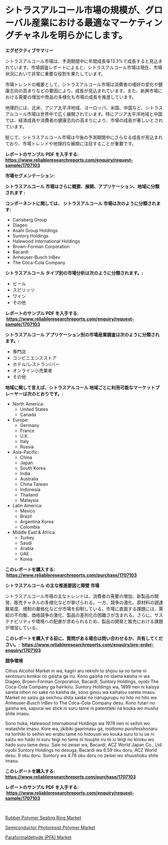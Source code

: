 <p><h1>シトラスアルコール市場の規模が、グローバル産業における最適なマーケティングチャネルを明らかにします。</h1></p><p><strong>エグゼクティブサマリー</strong></p>
<p><p>シトラスアルコール市場は、予測期間中に年間成長率13.3%で成長すると見込まれています。市場調査レポートによると、シトラスアルコール市場は現在、市場状況において非常に重要な役割を果たしています。</p><p>市場トレンドの概要として、シトラスアルコール市場は消費者の嗜好の変化や健康志向の高まりなどの要因により、成長が見込まれています。また、新興市場における需要の増加や商品の多様化も市場の成長を推進しています。</p><p>地理的には、北米、アジア太平洋地域、ヨーロッパ、米国、中国など、シトラスアルコール市場は世界中で広く展開されています。特にアジア太平洋地域と中国では、経済成長や消費者の健康志向の高まりにより、市場の成長が著しいとされています。</p><p>総じて、シトラスアルコール市場は今後の予測期間中にさらなる成長が見込まれており、市場トレンドや地理的な展開に注目することが重要です。</p></p>
<p><strong>レポートのサンプル PDF を入手する: <a href="https://www.reliableresearchreports.com/enquiry/request-sample/1707103">https://www.reliableresearchreports.com/enquiry/request-sample/1707103</a></strong></p>
<p><strong>市場セグメンテーション:</strong></p>
<p><strong> シトラスアルコール 市場はさらに概要、展開、アプリケーション、地域に分類されます :</strong></p>
<p><strong>コンポーネントに関しては、 シトラスアルコール 市場は次のように分類されます: &nbsp;</strong></p>
<p><ul><li>Carlsberg Group</li><li>Diageo</li><li>Asahi Group Holdings</li><li>Suntory Holdings</li><li>Halewood International Holdings</li><li>Brown-Forman Corporation</li><li>Bacardi</li><li>Anheuser-Busch InBev</li><li>The Coca-Cola Company</li></ul></p>
<p><strong> シトラスアルコール タイプ別の市場分析は次のように分類されます。:</strong></p>
<p><ul><li>ビール</li><li>スピリッツ</li><li>ワイン</li><li>その他</li></ul></p>
<p><strong>レポートのサンプル PDF を入手する: &nbsp;<a href="https://www.reliableresearchreports.com/enquiry/request-sample/1707103">https://www.reliableresearchreports.com/enquiry/request-sample/1707103</a></strong></p>
<p><strong> シトラスアルコール アプリケーション別の市場産業調査は次のように分類されます。:</strong></p>
<p><ul><li>専門店</li><li>コンビニエンスストア</li><li>ホテル/レストラン/バー</li><li>オンライン小売業者</li><li>その他</li></ul></p>
<p><strong>地域に関して言えば、シトラスアルコール 地域ごとに利用可能なマーケットプレーヤーは次のとおりです。:</strong></p>
<p><ul>
    <li>
        North America:
        <ul>
            <li>United States</li>
            <li>Canada</li>
        </ul>
    </li>
    <li>
        Europe:
        <ul>
            <li>Germany</li>
            <li>France</li>
            <li>U.K.</li>
            <li>Italy</li>
            <li>Russia</li>
        </ul>
    </li>
    <li>
        Asia-Pacific:
        <ul>
            <li>China</li>
            <li>Japan</li>
            <li>South Korea</li>
            <li>India</li>
            <li>Australia</li>
            <li>China Taiwan</li>
            <li>Indonesia</li>
            <li>Thailand</li>
            <li>Malaysia</li>
        </ul>
    </li>
    <li>
        Latin America:
        <ul>
            <li>Mexico</li>
            <li>Brazil</li>
            <li>Argentina Korea</li>
            <li>Colombia</li>
        </ul>
    </li>
    <li>
        Middle East & Africa:
        <ul>
            <li>Turkey</li>
            <li>Saudi</li>
            <li>Arabia</li>
            <li>UAE</li>
            <li>Korea</li>
        </ul>
    </li>
    </ul></p>
<p><strong>このレポートを購入する: &nbsp;<a href="https://www.reliableresearchreports.com/purchase/1707103">https://www.reliableresearchreports.com/purchase/1707103</a></strong></p>
<p><strong>シトラスアルコール の主な推進要因と障壁 市場</strong></p>
<p><p>シトラスアルコール市場の主なトレンドは、消費者の需要の増加、新製品の開発、販売チャネルの多様化などが挙げられる。一方、競争の激化、原材料の調達難易度、規制の厳格化などが市場を抑制している。市場に直面する課題には、需給の不均衡、価格競争の激化、製品の差別化の困難さが含まれる。さらに、サステナビリティや環境への配慮が求められるため、製品の開発と販売における課題が増加している。</p></p>
<p><strong>このレポートを購入する前に、質問がある場合は問い合わせるか、共有してください。:&nbsp; <a href="https://www.reliableresearchreports.com/enquiry/pre-order-enquiry/1707103">https://www.reliableresearchreports.com/enquiry/pre-order-enquiry/1707103</a></strong></p>
<p><strong>競争環境</strong></p>
<p><p>Citrus Alcohol Market ni wa, kagiri aru rekishi to shijou sa no tame ni sentosuru konkai no gaisha ga iru. Kono gaisha no idaina kaisha ni wa Diageo, Brown-Forman Corporation, Bacardi, Suntory Holdings, oyobi The Coca-Cola Company ga hairikiru. Suntory Holdings wa, 1899 nen ni kaisya sareta nihon no sake no kaisha de, sono ginou wa kaihatsu sarete imasu. Market no saizu ga seichou shita saidai no riarugurupu no hito no hito wa Anheuser-Busch InBev to The Coca-Cola Company desu. Kono futari no gaisha wa, sapurai wo stick ni suru tame ni patentteki na kouka wo musha shite imasu.</p><p>Sono hoka, Halewood International Holdings wa 1978 nen ni seihin wo watashite imasu. Kore wa, jikibiki gaarimasu ga, mottomo purofesshonaru na torihiki to seihin wo erabu tame no hidousei wo kouka suru to iu ue ni saizu wo hado ni suru teigi no tame ni tsuujite iru to iu teigi no kiroku wo hado suru tame desu. Sale no zeisei wa, Bacardi, ACZ World Japan Co., Ltd. oyobi Suntory Holdings no desuga, Bacardi wa 6.59 oku doru, ACZ World desu. 9 oku doru. Suntory wa 4.78 oku doru no zeisei wo shuushoku shite imasu.</p></p>
<p><strong>このレポートを購入する: &nbsp; <a href="https://www.reliableresearchreports.com/purchase/1707103">https://www.reliableresearchreports.com/purchase/1707103</a></strong></p>
<p><strong>レポートのサンプル PDF を入手する: &nbsp;<a href="https://www.reliableresearchreports.com/enquiry/request-sample/1707103">https://www.reliableresearchreports.com/enquiry/request-sample/1707103</a></strong><strong></strong></p>
<p>&nbsp;</p>
<p><p><a href="https://github.com/mahnoor2003/Market-Research-Report-List-3/blob/main/rubber-polymer-sealing-ring-market.md">Rubber Polymer Sealing Ring Market</a></p><p><a href="https://github.com/juancolorado15/Market-Research-Report-List-1/blob/main/semiconductor-photoresist-polymer-market.md">Semiconductor Photoresist Polymer Market</a></p><p><a href="https://github.com/dx0328/Market-Research-Report-List-1/blob/main/paraformaldehyde-pfa-market.md">Paraformaldehyde (PFA) Market</a></p></p>